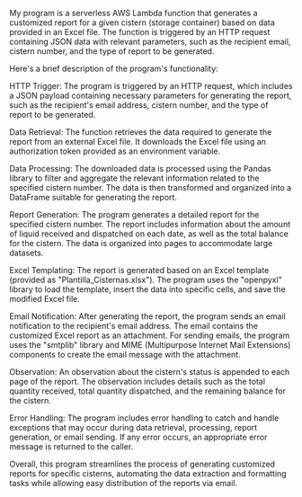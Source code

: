 My program is a serverless AWS Lambda function that generates a customized report for a given cistern (storage container) based on data provided in an Excel file. The function is triggered by an HTTP request containing JSON data with relevant parameters, such as the recipient email, cistern number, and the type of report to be generated.

Here's a brief description of the program's functionality:

HTTP Trigger: The program is triggered by an HTTP request, which includes a JSON payload containing necessary parameters for generating the report, such as the recipient's email address, cistern number, and the type of report to be generated.

Data Retrieval: The function retrieves the data required to generate the report from an external Excel file. It downloads the Excel file using an authorization token provided as an environment variable.

Data Processing: The downloaded data is processed using the Pandas library to filter and aggregate the relevant information related to the specified cistern number. The data is then transformed and organized into a DataFrame suitable for generating the report.

Report Generation: The program generates a detailed report for the specified cistern number. The report includes information about the amount of liquid received and dispatched on each date, as well as the total balance for the cistern. The data is organized into pages to accommodate large datasets.

Excel Templating: The report is generated based on an Excel template (provided as "Plantilla_Cisternas.xlsx"). The program uses the "openpyxl" library to load the template, insert the data into specific cells, and save the modified Excel file.

Email Notification: After generating the report, the program sends an email notification to the recipient's email address. The email contains the customized Excel report as an attachment. For sending emails, the program uses the "smtplib" library and MIME (Multipurpose Internet Mail Extensions) components to create the email message with the attachment.

Observation: An observation about the cistern's status is appended to each page of the report. The observation includes details such as the total quantity received, total quantity dispatched, and the remaining balance for the cistern.

Error Handling: The program includes error handling to catch and handle exceptions that may occur during data retrieval, processing, report generation, or email sending. If any error occurs, an appropriate error message is returned to the caller.

Overall, this program streamlines the process of generating customized reports for specific cisterns, automating the data extraction and formatting tasks while allowing easy distribution of the reports via email.
